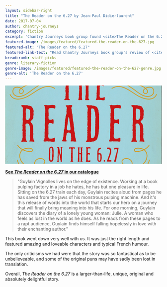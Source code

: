 ```yaml
---
layout: sidebar-right
title: "The Reader on the 6.27 by Jean-Paul Didierlaurent"
date: 2017-07-04
author: chantry-journeys
category: fiction
excerpt: 'Chantry Journeys book group found <cite>The Reader on the 6.27</cite> a larger-than-life, unique, original and absolutely delightful story.'
featured-image: /images/featured/featured-the-reader-on-the-627.jpg
featured-alt: "The Reader on the 6.27"
featured-link-text: "Read Chantry Journeys book group's review of <cite>The Reader on the 6.27</cite>"
breadcrumb: staff-picks
genre: literary-fiction
genre-image: /images/featured/featured-the-reader-on-the-627-genre.jpg
genre-alt: 'The Reader on the 6.27'
---
```


![The Reader on the 6.27](/images/featured/featured-the-reader-on-the-627.jpg)

**[See <cite>The Reader on the 6.27</cite> in our catalogue](https://suffolk.spydus.co.uk/cgi-bin/spydus.exe/ENQ/OPAC/BIBENQ?BRN=1923911)**

> "Guylain Vignolles lives on the edge of existence. Working at a book pulping factory in a job he hates, he has but one pleasure in life. Sitting on the 6.27 train each day, Guylain recites aloud from pages he has saved from the jaws of his monstrous pulping machine. And it's this release of words into the world that starts our hero on a journey that will finally bring meaning into his life. For one morning, Guylain discovers the diary of a lonely young woman: Julie. A woman who feels as lost in the world as he does. As he reads from these pages to a rapt audience, Guylain finds himself falling hopelessly in love with their enchanting author."

This book went down very well with us. It was just the right length and featured amazing and loveable characters and typical French humour.

The only criticisms we had were that the story was so fantastical as to be unbelieveable, and some of the original puns may have sadly been lost in translation.

Overall, <cite>The Reader on the 6.27</cite> is a larger-than-life, unique, original and absolutely delightful story.
